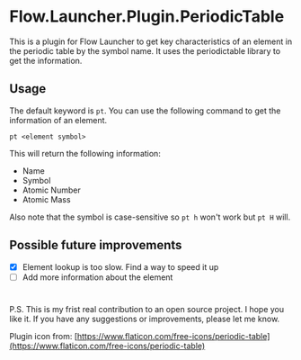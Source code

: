 # Flow.Launcher.Plugin.PeriodicTable

This is a plugin for Flow Launcher to get key characteristics of an element in the periodic table by the symbol name.
It uses the periodictable library to get the information.

## Usage

The default keyword is `pt`. You can use the following command to get the information of an element.

```shell
pt <element symbol>
```

This will return the following information:

- Name
- Symbol
- Atomic Number
- Atomic Mass

Also note that the symbol is case-sensitive so `pt h` won't work but `pt H` will.

## Possible future improvements

- [x] Element lookup is too slow. Find a way to speed it up
- [ ] Add more information about the element

#

P.S. This is my frist real contribution to an open source project. I hope you like it. If you have any suggestions or
improvements, please let me know.

Plugin icon from: [https://www.flaticon.com/free-icons/periodic-table](https://www.flaticon.com/free-icons/periodic-table)
